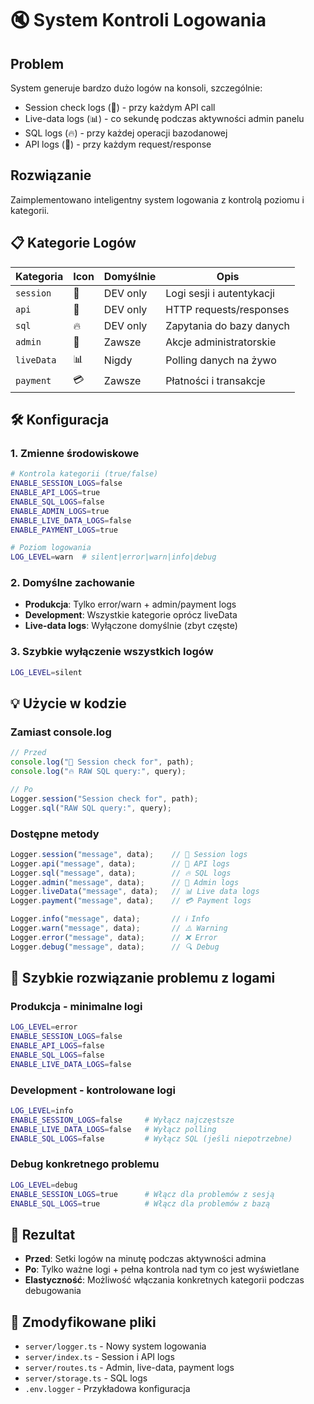 # 🔇 System Kontroli Logowania

## Problem
System generuje bardzo dużo logów na konsoli, szczególnie:
- Session check logs (🔐) - przy każdym API call
- Live-data logs (📊) - co sekundę podczas aktywności admin panelu  
- SQL logs (🔥) - przy każdej operacji bazodanowej
- API logs (📡) - przy każdym request/response

## Rozwiązanie
Zaimplementowano inteligentny system logowania z kontrolą poziomu i kategorii.

## 📋 Kategorie Logów

| Kategoria | Icon | Domyślnie | Opis |
|-----------|------|-----------|------|
| `session` | 🔐 | DEV only | Logi sesji i autentykacji |
| `api` | 📡 | DEV only | HTTP requests/responses |
| `sql` | 🔥 | DEV only | Zapytania do bazy danych |
| `admin` | 👑 | Zawsze | Akcje administratorskie |
| `liveData` | 📊 | Nigdy | Polling danych na żywo |
| `payment` | 💳 | Zawsze | Płatności i transakcje |

## 🛠️ Konfiguracja

### 1. Zmienne środowiskowe
```bash
# Kontrola kategorii (true/false)
ENABLE_SESSION_LOGS=false
ENABLE_API_LOGS=true
ENABLE_SQL_LOGS=false
ENABLE_ADMIN_LOGS=true
ENABLE_LIVE_DATA_LOGS=false
ENABLE_PAYMENT_LOGS=true

# Poziom logowania
LOG_LEVEL=warn  # silent|error|warn|info|debug
```

### 2. Domyślne zachowanie
- **Produkcja**: Tylko error/warn + admin/payment logs
- **Development**: Wszystkie kategorie oprócz liveData
- **Live-data logs**: Wyłączone domyślnie (zbyt częste)

### 3. Szybkie wyłączenie wszystkich logów
```bash
LOG_LEVEL=silent
```

## 💡 Użycie w kodzie

### Zamiast console.log
```typescript
// Przed
console.log("🔐 Session check for", path);
console.log("🔥 RAW SQL query:", query);

// Po
Logger.session("Session check for", path);
Logger.sql("RAW SQL query:", query);
```

### Dostępne metody
```typescript
Logger.session("message", data);    // 🔐 Session logs
Logger.api("message", data);        // 📡 API logs  
Logger.sql("message", data);        // 🔥 SQL logs
Logger.admin("message", data);      // 👑 Admin logs
Logger.liveData("message", data);   // 📊 Live data logs
Logger.payment("message", data);    // 💳 Payment logs

Logger.info("message", data);       // ℹ️ Info
Logger.warn("message", data);       // ⚠️ Warning
Logger.error("message", data);      // ❌ Error
Logger.debug("message", data);      // 🔍 Debug
```

## 🚀 Szybkie rozwiązanie problemu z logami

### Produkcja - minimalne logi
```bash
LOG_LEVEL=error
ENABLE_SESSION_LOGS=false
ENABLE_API_LOGS=false
ENABLE_SQL_LOGS=false
ENABLE_LIVE_DATA_LOGS=false
```

### Development - kontrolowane logi
```bash
LOG_LEVEL=info
ENABLE_SESSION_LOGS=false     # Wyłącz najczęstsze
ENABLE_LIVE_DATA_LOGS=false   # Wyłącz polling
ENABLE_SQL_LOGS=false         # Wyłącz SQL (jeśli niepotrzebne)
```

### Debug konkretnego problemu
```bash
LOG_LEVEL=debug
ENABLE_SESSION_LOGS=true      # Włącz dla problemów z sesją
ENABLE_SQL_LOGS=true          # Włącz dla problemów z bazą
```

## 🎯 Rezultat
- **Przed**: Setki logów na minutę podczas aktywności admina
- **Po**: Tylko ważne logi + pełna kontrola nad tym co jest wyświetlane
- **Elastyczność**: Możliwość włączania konkretnych kategorii podczas debugowania

## 📁 Zmodyfikowane pliki
- `server/logger.ts` - Nowy system logowania
- `server/index.ts` - Session i API logs
- `server/routes.ts` - Admin, live-data, payment logs
- `server/storage.ts` - SQL logs
- `.env.logger` - Przykładowa konfiguracja